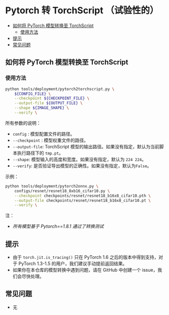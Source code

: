 # Pytorch 转 TorchScript （试验性的）

<!-- TOC -->

- [如何将 PyTorch 模型转换至 TorchScript](#如何将-pytorch-模型转换至-torchscript)
  - [使用方法](#使用方法)
- [提示](#提示)
- [常见问题](#常见问题)

<!-- TOC -->

## 如何将 PyTorch 模型转换至 TorchScript

### 使用方法

```bash
python tools/deployment/pytorch2torchscript.py \
    ${CONFIG_FILE} \
    --checkpoint ${CHECKPOINT_FILE} \
    --output-file ${OUTPUT_FILE} \
    --shape ${IMAGE_SHAPE} \
    --verify \
```

所有参数的说明：

- `config` : 模型配置文件的路径。
- `--checkpoint` : 模型权重文件的路径。
- `--output-file`: TorchScript 模型的输出路径。如果没有指定，默认为当前脚本执行路径下的 `tmp.pt`。
- `--shape`: 模型输入的高度和宽度。如果没有指定，默认为 `224 224`。
- `--verify`: 是否验证导出模型的正确性。如果没有指定，默认为`False`。

示例：

```bash
python tools/deployment/pytorch2onnx.py \
    configs/resnet/resnet18_8xb16_cifar10.py \
    --checkpoint checkpoints/resnet/resnet18_b16x8_cifar10.pth \
    --output-file checkpoints/resnet/resnet18_b16x8_cifar10.pt \
    --verify \
```

注：

- *所有模型基于 Pytorch==1.8.1 通过了转换测试*

## 提示

- 由于 `torch.jit.is_tracing()` 只在 PyTorch 1.6 之后的版本中得到支持，对于 PyTorch 1.3-1.5 的用户，我们建议手动提前返回结果。
- 如果你在本仓库的模型转换中遇到问题，请在 GitHub 中创建一个 issue，我们会尽快处理。

## 常见问题

- 无
